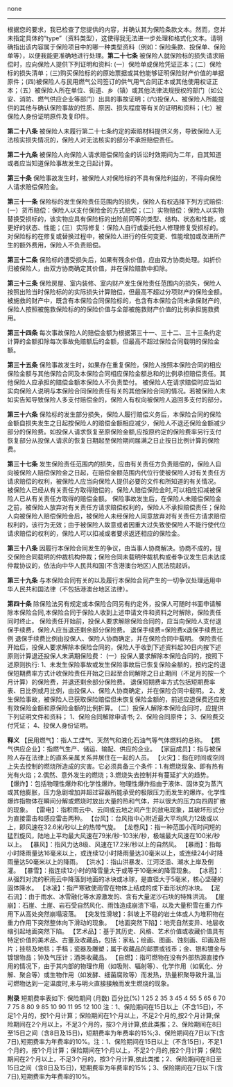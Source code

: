none

---

根据您的要求，我已检查了您提供的内容，并确认其为保险条款文本。然而，您并未指定具体的“type”（资料类型），这使得我无法进一步处理和格式化文本。请明确指出该内容属于保险项目中的哪一种类型资料（例如：保险条款、投保单、保险单等），以便我能更准确地进行处理。**第二十七条** 被保险人就保险标的损失请求赔偿时，应向保险人提供下列证明和资料: (一）保险单或保险凭证正本；(二）保险标的损失清单；(三)购买保险标的的原始票据或其他能够证明保险财产价值的单据原件；(四)被保险人与民用燃气公司签订的供气用气合同正本或其他使用权证正本；（五）被保险人所在单位、街道、乡（镇）或其他法律法规授权的部门（如公安、消防、燃气供应企业等部门）出具的事故证明；(六)投保人、被保险人所能提供的其他与确认保险事故的性质、原因、损失程度等有关的证明和资料；(七）被保险人身份证明原件及复印件。

**第二十八条** 被保险人未履行第二十七条约定的索赔材料提供义务，导致保险人无法核实损失情况的，保险人对无法核实的部分不承担赔偿责任。

**第二十九条** 被保险人向保险人请求赔偿保险金的诉讼时效期间为二年，自其知道或者应当知道保险事故发生之日起计算。

**第三十条** 保险事故发生时，被保险人对保险标的不具有保险利益的，不得向保险人请求赔偿保险金。

**第三十一条** 保险标的发生保险责任范围内的损失，保险人有权选择下列方式赔偿: (一）货币赔偿：保险人以支付保险金的方式赔偿；(二）实物赔偿：保险人以实物替换受损标的，该实物应具有保险标的出险前同等的类型、结构、状态和性能，或更好的状态、性能；(三）实际修复：保险人自行或委托他人修理修复受损标的。 对保险标的在修复或替换过程中，被保险人进行的任何变更、性能增加或改进所产生的额外费用，保险人不负责赔偿。

**第三十二条** 保险标的遭受损失后，如果有残余价值，应由双方协商处理。如折价归被保险人，由双方协商确定其价值，并在保险赔款中扣除。

**第三十三条** 保险房屋、室内装修、室内财产发生保险责任范围内的损失，保险人按照出险当时保险标的的实际损失计算赔偿，但最高不超过分项财产的保险金额。 被施救的财产中，既含有本保险合同保险标的，也含有本保险合同未承保财产的,保险人按照被施救保险标的的保险价值与全部被施救财产价值的比例承担施救费用。

**第三十四条** 每次事故保险人的赔偿金额为根据第三十一、三十二、三十三条约定计算的金额扣除每次事故免赔额后的金额，但最高不超过保险合同载明的保险金额。

**第三十五条** 保险事故发生时，如果存在重复保险，保险人按照本保险合同的相应保险金额与其他保险合同及本保险合同相应保险金额总和的比例承担赔偿责任。其他保险人应承担的赔偿金额本保险人不负责垫付。 被保险人在请求赔偿时应当如实向保险人说明与本保险合同保险责任有关的其他保险合同的情况。若被保险人未如实告知导致保险人多支付赔偿金的，保险人有权向被保险人追回多支付的部分。

**第三十六条** 保险标的发生部分损失，保险人履行赔偿义务后，本保险合同的保险金额自损失发生之日起按保险人的赔偿金额相应减少，保险人不退还保险金额减少部分的保险费。如投保人请求恢复至原保险金额,应按原约定的保险费率另行支付恢复部分从投保人请求的恢复日期起至保险期间届满之日止按日比例计算的保险费。

**第三十七条** 发生保险责任范围内的损失，应由有关责任方负责赔偿的，保险人自向被保险人赔偿保险金之日起，在赔偿金额范围内代位行使被保险人对有关责任方请求赔偿的权利，被保险人应当向保险人提供必要的文件和所知道的有关情况。 被保险人已经从有关责任方取得赔偿的，保险人赔偿保险金时,可以相应扣减被保险人已从有关责任方取得的赔偿金额。 保险事故发生后，在保险人未赔偿保险金之前，被保险人放弃对有关责任方请求赔偿权利的，保险人不承担赔偿责任；保险人向被保险人赔偿保险金后，被保险人未经保险人同意放弃对有关责任方请求赔偿权利的，该行为无效；由于被保险人故意或者因重大过失致使保险人不能行使代位请求赔偿的权利的，保险人可以扣减或者要求返还相应的保险金。

**第三十八条** 因履行本保险合同发生的争议，由当事人协商解决。协商不成的，提交保险合同载明的仲裁机构仲裁；保险合同未载明仲裁机构或者争议发生后未达成仲裁协议的，依法向中华人民共和国(不含港澳台地区)人民法院起诉。

**第三十九条** 与本保险合同有关的以及履行本保险合同产生的一切争议处理适用中华人民共和国法律（不包括港澳台地区法律）。

**第四十条** 除保险法另有规定或本保险合同另有约定外，投保人可随时书面申请解除本保险合同,本保险合同于保险人收到上述申请文件和资料之时解除，保险责任同时终止。 保险责任开始前，投保人要求解除保险合同的，应当向保险人支付退保手续费，保险人应当退还剩余部分保险费。 退保手续费=保险费x退保手续费比例 退保手续费比例由投保人、保险人协商确定，并在保险合同中载明。 保险责任开始后，投保人要求解除本保险合同的，保险人于收到下述资料起30日内按下述原则计算退还投保人未满期保险费： (一）投保人要求解除本保险合同的，按照下述原则执行: 1、未发生保险事故或发生保险事故后已恢复保险金额的，按约定的退保短期费率方式计收保险责任开始之日起至合同解除之日止期间（不足月的按一个月计算）的保险费，并退还剩余部分保险费。 退保短期费率方式包括短期费率表、日比例或月比例，由投保人、保险人协商确定，并在保险合同中载明。 2、发生保险事故，被保险人已获取保险赔偿但未恢复保险金额的，前述应退保费还应按有效保险金额和原保险金额的比例折算。 (二）投保人解除本保险合同时，应提供下列证明文件和资料； 1、保险合同解除申请书; 2、保险合同原件； 3、保险费交付凭证； 4、投保人身份证明。

**释义**
【民用燃气】：指人工煤气、天然气和液化石油气等气体燃料的总称。
【燃气供应企业】：指燃气生产、储运、输配、供应的企业。
【家庭成员】：指与被保险人存在法律上的直系亲属关系并居住在一起的人员。
【火灾】：指在时间或空间上失去控制的燃烧所造成的灾害。它必须具备三个条件：1.有燃烧现象、即有热有光有火焰；2.偶然、意外发生的燃烧；3.燃烧失去控制并有蔓延扩大的趋势。
【爆炸】：包括物理性爆炸和化学性爆炸。物理性爆炸指由于液体、固体变为蒸汽或其他膨胀，压力急剧增加并超过容器所能承受的极限压力而发生的爆炸。化学性爆炸指物体在瞬间分解或燃烧时放出大量的热和气体，并以很大的压力向四周扩散的现象。
【雷电】：指积雨云中、云间或云地之间产生的放电现象，其破坏形式分为直接雷击和感应雷击两种。
【台风】：台风指中心附近最大平均风力12级或以上，即风速在32.6米/秒以上的热带气旋。
【龙卷风】：指一种范围小而时间短的猛烈旋风，陆地上平均最大风速在79米/秒-103米/秒，极端最大风速在100米/秒以上。
【暴风】：指风力达8级、风速在17.2米/秒以上的自然风。
【暴雨】：指每小时降雨量达16毫米以上，或连续12小时降雨量达30毫米以上，或连续24小时降雨量达50毫米以上的降雨。
【洪水】：指山洪暴发、江河泛滥、潮水上岸及倒灌。
【暴雪】：指连续12小时的降雪量大于或等于10毫米的降雪现象。
【冰雹】：从强烈对流的积雨云中降落到地面的冰块或冰球，是直径大于5毫米，核心坚硬的固体降水。
【冰凌】：指严寒致使雨雪在物体上结成的成下垂形状的冰块。
【泥石流】：由于雨水、冰雪融化等水源激发的、含有大量泥沙石块的特殊洪流。
【崖崩】：石崖、土崖、岩石受自然风化、雨蚀造成崩溃下塌，以及大量积雪在重力作用下从高处突然崩塌滚落。
【突发性滑坡】：斜坡上不稳的岩土体或人为堆积物在重力作用下突然整体向下滑动的现象。
【地面突然下陷】：地壳自然变异、地层收缩引起地面突然下陷。
【艺术品】：基于其历史、风格、艺术价值或收藏价值具有特定价值的美术品、古董及收藏品，包括：家私；绘画、图画、蚀刻画、印画及相片；挂毯及地毯；手稿；瓷器及雕塑；属于收藏品的邮票或钱币；金、银和镀金与镀银物品；钟及气压计；酒类收藏品。
【自燃】：指可燃物在没有外部热源直接作用的情况下，由于其内部的物理作用（如吸附、辐射等）、化学作用（如氧化、分解、聚合等）或生物作用（如发酵、细菌腐败等）而发热，热量积聚导致升温,当可燃物达到一定温度时,未与明火直接接触而发生燃烧的现象。

**附录**
短期费率表如下:
保险期间 (月数) 百分比(%) 1 25 2 35 3 45 4 55 5 65 6 70 7 75 8 80 9 85 10 90 11 95 12 100
注：1、保险期间在15日以上（不含15日)，不足1个月的，按1个月计算；保险期间在1个月以上，不足2个月的,按2个月计算;保险期间在2个月以上，不足3个月的，按3个月计算,依此类推；2、保险期间在8日至15日之间（含8日及15日)，短期费率为年费率的15%;3、保险期间在7日以下(含7日),短期费率为年费率的10%。注：1、保险期间在15日以上（不含15日)，不足1个月的，按1个月计算；保险期间在1个月以上，不足2个月的,按2个月计算；保险期间在2个月以上，不足3个月的，按3个月计算,依此类推；2、保险期间在8日至15日之间（含8日及15日)，短期费率为年费率的15%；3、保险期间在7日以下(含7日),短期费率为年费率的10%。